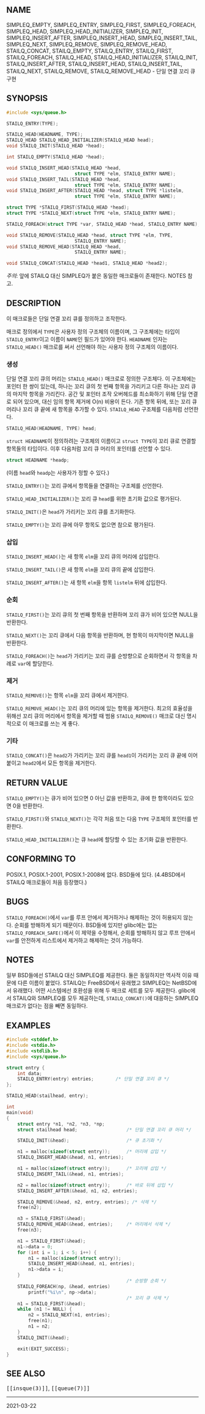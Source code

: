 ## NAME

SIMPLEQ_EMPTY, SIMPLEQ_ENTRY, SIMPLEQ_FIRST, SIMPLEQ_FOREACH, SIMPLEQ_HEAD, SIMPLEQ_HEAD_INITIALIZER, SIMPLEQ_INIT, SIMPLEQ_INSERT_AFTER, SIMPLEQ_INSERT_HEAD, SIMPLEQ_INSERT_TAIL, SIMPLEQ_NEXT, SIMPLEQ_REMOVE, SIMPLEQ_REMOVE_HEAD, STAILQ_CONCAT, STAILQ_EMPTY, STAILQ_ENTRY, STAILQ_FIRST, STAILQ_FOREACH, STAILQ_HEAD, STAILQ_HEAD_INITIALIZER, STAILQ_INIT, STAILQ_INSERT_AFTER, STAILQ_INSERT_HEAD, STAILQ_INSERT_TAIL, STAILQ_NEXT, STAILQ_REMOVE, STAILQ_REMOVE_HEAD - 단일 연결 꼬리 큐 구현

## SYNOPSIS

```c
#include <sys/queue.h>

STAILQ_ENTRY(TYPE);

STAILQ_HEAD(HEADNAME, TYPE);
STAILQ_HEAD STAILQ_HEAD_INITIALIZER(STAILQ_HEAD head);
void STAILQ_INIT(STAILQ_HEAD *head);

int STAILQ_EMPTY(STAILQ_HEAD *head);

void STAILQ_INSERT_HEAD(STAILQ_HEAD *head,
                         struct TYPE *elm, STAILQ_ENTRY NAME);
void STAILQ_INSERT_TAIL(STAILQ_HEAD *head,
                         struct TYPE *elm, STAILQ_ENTRY NAME);
void STAILQ_INSERT_AFTER(STAILQ_HEAD *head, struct TYPE *listelm,
                         struct TYPE *elm, STAILQ_ENTRY NAME);

struct TYPE *STAILQ_FIRST(STAILQ_HEAD *head);
struct TYPE *STAILQ_NEXT(struct TYPE *elm, STAILQ_ENTRY NAME);

STAILQ_FOREACH(struct TYPE *var, STAILQ_HEAD *head, STAILQ_ENTRY NAME);

void STAILQ_REMOVE(STAILQ_HEAD *head, struct TYPE *elm, TYPE,
                         STAILQ_ENTRY NAME);
void STAILQ_REMOVE_HEAD(STAILQ_HEAD *head,
                         STAILQ_ENTRY NAME);

void STAILQ_CONCAT(STAILQ_HEAD *head1, STAILQ_HEAD *head2);
```

*주의*: 앞에 STAILQ 대신 SIMPLEQ가 붙은 동일한 매크로들이 존재한다. NOTES 참고.

## DESCRIPTION

이 매크로들은 단일 연결 꼬리 큐를 정의하고 조작한다.

매크로 정의에서 `TYPE`은 사용자 정의 구조체의 이름이며, 그 구조체에는 타입이 `STAILQ_ENTRY`이고 이름이 `NAME`인 필드가 있어야 한다. `HEADNAME` 인자는 `STAILQ_HEAD()` 매크로를 써서 선언해야 하는 사용자 정의 구조체의 이름이다.

### 생성

단일 연결 꼬리 큐의 머리는 `STAILQ_HEAD()` 매크로로 정의한 구조체다. 이 구조체에는 포인터 한 쌍이 있는데, 하나는 꼬리 큐의 첫 번째 항목을 가리키고 다른 하나는 꼬리 큐의 마지막 항목을 가리킨다. 공간 및 포인터 조작 오버헤드를 최소화하기 위해 단일 연결로 되어 있으며, 대신 임의 항목 제거에 O(n) 비용이 든다. 기존 항목 뒤에, 또는 꼬리 큐 머리나 꼬리 큐 끝에 새 항목을 추가할 수 있다. `STAILQ_HEAD` 구조체를 다음처럼 선언한다.

```c
STAILQ_HEAD(HEADNAME, TYPE) head;
```

`struct HEADNAME`이 정의하려는 구조체의 이름이고 `struct TYPE`이 꼬리 큐로 연결할 항목들의 타입이다. 이후 다음처럼 꼬리 큐 머리의 포인터를 선언할 수 있다.

```c
struct HEADNAME *headp;
```

(이름 `head`와 `headp`는 사용자가 정할 수 있다.)

`STAILQ_ENTRY()`는 꼬리 큐에서 항목들을 연결하는 구조체를 선언한다.

`STAILQ_HEAD_INITIALIZER()`는 꼬리 큐 `head`를 위한 초기화 값으로 평가된다.

`STAILQ_INIT()`은 `head`가 가리키는 꼬리 큐를 초기화한다.

`STAILQ_EMPTY()`는 꼬리 큐에 아무 항목도 없으면 참으로 평가된다.

### 삽입

`STAILQ_INSERT_HEAD()`는 새 항목 `elm`을 꼬리 큐의 머리에 삽입한다.

`STAILQ_INSERT_TAIL()`은 새 항목 `elm`을 꼬리 큐의 끝에 삽입한다.

`STAILQ_INSERT_AFTER()`는 새 항목 `elm`을 항목 `listelm` 뒤에 삽입한다.

### 순회

`STAILQ_FIRST()`는 꼬리 큐의 첫 번째 항목을 반환하며 꼬리 큐가 비어 있으면 NULL을 반환한다.

`STAILQ_NEXT()`는 꼬리 큐에서 다음 항목을 반환하며, 현 항목이 마지막이면 NULL을 반환한다.

`STAILQ_FOREACH()`는 `head`가 가리키는 꼬리 큐를 순방향으로 순회하면서 각 항목을 차례로 `var`에 할당한다.

### 제거

`STAILQ_REMOVE()`는 항목 `elm`을 꼬리 큐에서 제거한다.

`STAILQ_REMOVE_HEAD()`는 꼬리 큐의 머리에 있는 항목을 제거한다. 최고의 효율성을 위해선 꼬리 큐의 머리에서 항목을 제거할 때 범용 `STAILQ_REMOVE()` 매크로 대신 명시적으로 이 매크로를 쓰는 게 좋다.

### 기타

`STAILQ_CONCAT()`은 `head2`가 가리키는 꼬리 큐를 `head1`이 가리키는 꼬리 큐 끝에 이어 붙이고 `head2`에서 모든 항목을 제거한다.

## RETURN VALUE

`STAILQ_EMPTY()`는 큐가 비어 있으면 0 아닌 값을 반환하고, 큐에 한 항목이라도 있으면 0을 반환한다.

`STAILQ_FIRST()`와 `STAILQ_NEXT()`는 각각 처음 또는 다음 `TYPE` 구조체의 포인터를 반환한다.

`STAILQ_HEAD_INITIALIZER()`는 큐 `head`에 할당할 수 있는 초기화 값을 반환한다.

## CONFORMING TO

POSIX.1, POSIX.1-2001, POSIX.1-2008에 없다. BSD들에 있다. (4.4BSD에서 STAILQ 매크로들이 처음 등장했다.)

## BUGS

`STAILQ_FOREACH()`에서 `var`를 루프 안에서 제거하거나 해제하는 것이 허용되지 않는다. 순회를 방해하게 되기 때문이다. BSD들에 있지만 glibc에는 없는 `STAILQ_FOREACH_SAFE()`에서 이 제약을 수정해서, 순회를 방해하지 않고 루프 안에서 `var`를 안전하게 리스트에서 제거하고 해제하는 것이 가능하다.

## NOTES

일부 BSD들에선 STAILQ 대신 SIMPLEQ를 제공한다. 둘은 동일하지만 역사적 이유 때문에 다른 이름이 붙었다. STAILQ는 FreeBSD에서 유래했고 SIMPLEQ는 NetBSD에서 유래했다. 어떤 시스템에선 호환성을 위해 두 매크로 세트를 모두 제공한다. glibc에서 STAILQ와 SIMPLEQ를 모두 제공하는데, `STAILQ_CONCAT()`에 대응하는 SIMPLEQ 매크로가 없다는 점을 빼면 동일하다.

## EXAMPLES

```c
#include <stddef.h>
#include <stdio.h>
#include <stdlib.h>
#include <sys/queue.h>

struct entry {
    int data;
    STAILQ_ENTRY(entry) entries;        /* 단일 연결 꼬리 큐 */
};

STAILQ_HEAD(stailhead, entry);

int
main(void)
{
    struct entry *n1, *n2, *n3, *np;
    struct stailhead head;                  /* 단일 연결 꼬리 큐 머리 */

    STAILQ_INIT(&head);                     /* 큐 초기화 */

    n1 = malloc(sizeof(struct entry));      /* 머리에 삽입 */
    STAILQ_INSERT_HEAD(&head, n1, entries);

    n1 = malloc(sizeof(struct entry));      /* 꼬리에 삽입 */
    STAILQ_INSERT_TAIL(&head, n1, entries);

    n2 = malloc(sizeof(struct entry));      /* 바로 뒤에 삽입 */
    STAILQ_INSERT_AFTER(&head, n1, n2, entries);

    STAILQ_REMOVE(&head, n2, entry, entries); /* 삭제 */
    free(n2);

    n3 = STAILQ_FIRST(&head);
    STAILQ_REMOVE_HEAD(&head, entries);     /* 머리에서 삭제 */
    free(n3);

    n1 = STAILQ_FIRST(&head);
    n1->data = 0;
    for (int i = 1; i < 5; i++) {
        n1 = malloc(sizeof(struct entry));
        STAILQ_INSERT_HEAD(&head, n1, entries);
        n1->data = i;
    }
                                            /* 순방향 순회 */
    STAILQ_FOREACH(np, &head, entries)
        printf("%i\n", np->data);
                                            /* 꼬리 큐 삭제 */
    n1 = STAILQ_FIRST(&head);
    while (n1 != NULL) {
        n2 = STAILQ_NEXT(n1, entries);
        free(n1);
        n1 = n2;
    }
    STAILQ_INIT(&head);

    exit(EXIT_SUCCESS);
}
```

## SEE ALSO

<tt>[[insque(3)]]</tt>, <tt>[[queue(7)]]</tt>

----

2021-03-22
